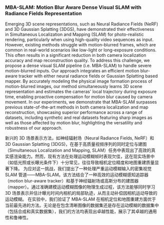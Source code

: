 ### MBA-SLAM: Motion Blur Aware Dense Visual SLAM with Radiance Fields Representation

Emerging 3D scene representations, such as Neural Radiance Fields (NeRF) and 3D Gaussian Splatting (3DGS), have demonstrated their effectiveness in Simultaneous Localization and Mapping (SLAM) for photo-realistic rendering, particularly when using high-quality video sequences as input. However, existing methods struggle with motion-blurred frames, which are common in real-world scenarios like low-light or long-exposure conditions. This often results in a significant reduction in both camera localization accuracy and map reconstruction quality. To address this challenge, we propose a dense visual SLAM pipeline (i.e. MBA-SLAM) to handle severe motion-blurred inputs. Our approach integrates an efficient motion blur-aware tracker with either neural radiance fields or Gaussian Splatting based mapper. By accurately modeling the physical image formation process of motion-blurred images, our method simultaneously learns 3D scene representation and estimates the cameras' local trajectory during exposure time, enabling proactive compensation for motion blur caused by camera movement. In our experiments, we demonstrate that MBA-SLAM surpasses previous state-of-the-art methods in both camera localization and map reconstruction, showcasing superior performance across a range of datasets, including synthetic and real datasets featuring sharp images as well as those affected by motion blur, highlighting the versatility and robustness of our approach.

新兴的 3D 场景表示方法，如神经辐射场（Neural Radiance Fields, NeRF）和 3D Gaussian Splatting (3DGS)，在基于高质量视频序列的同时定位与建图（Simultaneous Localization and Mapping, SLAM）任务中表现出了高效的真实感渲染能力。然而，现有方法在处理运动模糊帧时表现欠佳，这在现实场景中（如低光照或长曝光条件下）十分常见，往往导致相机定位精度和地图重建质量显著下降。
为应对这一挑战，我们提出了一种处理严重运动模糊输入的密集视觉 SLAM 管道——MBA-SLAM。该方法结合了一种高效的运动模糊感知追踪器（motion blur-aware tracker）和基于神经辐射场或高斯分布的建图器（mapper）。通过准确建模运动模糊图像的物理生成过程，该方法能够同时学习 3D 场景表示并估计曝光时间内相机的局部轨迹，从而主动补偿因相机运动导致的运动模糊。
在实验中，我们验证了 MBA-SLAM 在相机定位和地图重建方面优于当前最先进的方法。无论是在包含清晰图像的数据集还是存在运动模糊的数据集中（包括合成和真实数据集），我们的方法均表现出卓越性能，展示了其卓越的通用性和鲁棒性。
